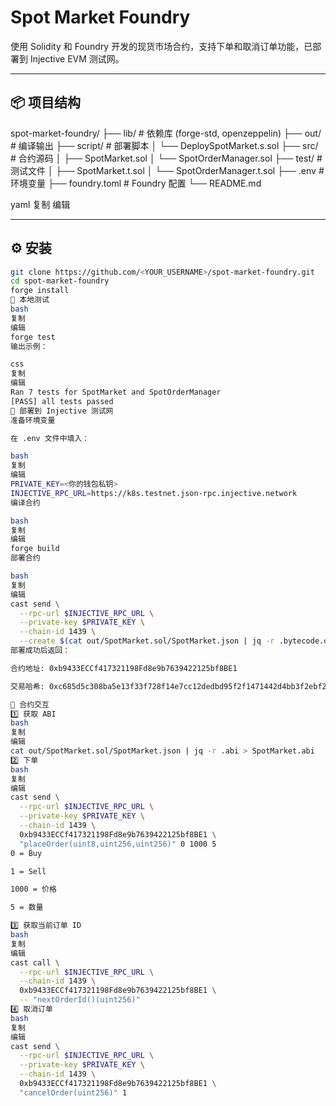 # Spot Market Foundry

使用 Solidity 和 Foundry 开发的现货市场合约，支持下单和取消订单功能，已部署到 Injective EVM 测试网。

---

## 📦 项目结构
spot-market-foundry/
├── lib/ # 依赖库 (forge-std, openzeppelin)
├── out/ # 编译输出
├── script/ # 部署脚本
│ └── DeploySpotMarket.s.sol
├── src/ # 合约源码
│ ├── SpotMarket.sol
│ └── SpotOrderManager.sol
├── test/ # 测试文件
│ ├── SpotMarket.t.sol
│ └── SpotOrderManager.t.sol
├── .env # 环境变量
├── foundry.toml # Foundry 配置
└── README.md

yaml
复制
编辑

---

## ⚙️ 安装

```bash
git clone https://github.com/<YOUR_USERNAME>/spot-market-foundry.git
cd spot-market-foundry
forge install
🧪 本地测试
bash
复制
编辑
forge test
输出示例：

css
复制
编辑
Ran 7 tests for SpotMarket and SpotOrderManager
[PASS] all tests passed
🚀 部署到 Injective 测试网
准备环境变量

在 .env 文件中填入：

bash
复制
编辑
PRIVATE_KEY=<你的钱包私钥>
INJECTIVE_RPC_URL=https://k8s.testnet.json-rpc.injective.network
编译合约

bash
复制
编辑
forge build
部署合约

bash
复制
编辑
cast send \
  --rpc-url $INJECTIVE_RPC_URL \
  --private-key $PRIVATE_KEY \
  --chain-id 1439 \
  --create $(cat out/SpotMarket.sol/SpotMarket.json | jq -r .bytecode.object)
部署成功后返回：

合约地址: 0xb9433ECCf417321198Fd8e9b7639422125bf8BE1

交易哈希: 0xc685d5c308ba5e13f33f728f14e7cc12dedbd95f2f1471442d4bb3f2ebf2f837

🔑 合约交互
1️⃣ 获取 ABI
bash
复制
编辑
cat out/SpotMarket.sol/SpotMarket.json | jq -r .abi > SpotMarket.abi
2️⃣ 下单
bash
复制
编辑
cast send \
  --rpc-url $INJECTIVE_RPC_URL \
  --private-key $PRIVATE_KEY \
  --chain-id 1439 \
  0xb9433ECCf417321198Fd8e9b7639422125bf8BE1 \
  "placeOrder(uint8,uint256,uint256)" 0 1000 5
0 = Buy

1 = Sell

1000 = 价格

5 = 数量

3️⃣ 获取当前订单 ID
bash
复制
编辑
cast call \
  --rpc-url $INJECTIVE_RPC_URL \
  --chain-id 1439 \
  0xb9433ECCf417321198Fd8e9b7639422125bf8BE1 \
  -- "nextOrderId()(uint256)"
4️⃣ 取消订单
bash
复制
编辑
cast send \
  --rpc-url $INJECTIVE_RPC_URL \
  --private-key $PRIVATE_KEY \
  --chain-id 1439 \
  0xb9433ECCf417321198Fd8e9b7639422125bf8BE1 \
  "cancelOrder(uint256)" 1
